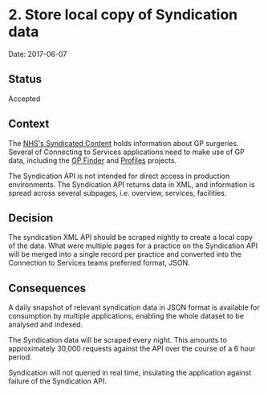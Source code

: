 # 2. Store local copy of Syndication data

Date: 2017-06-07

## Status

Accepted

## Context

The [NHS's Syndicated Content](http://www.nhs.uk/aboutNHSChoices/professionals/syndication/Pages/Webservices.aspx) holds information about GP surgeries.
Several of Connecting to Services applications need to make use of GP data, including the [GP Finder](https://github.com/nhsuk/gp-finder) and [Profiles](https://github.com/nhsuk/profiles) projects.

The Syndication API is not intended for direct access in production environments.
The Syndication API returns data in XML, and information is spread across several subpages, i.e. overview, services, facilities.

## Decision

The syndication XML API should be scraped nightly to create a local copy of the data.
What were multiple pages for a practice on the Syndication API will be merged into a single record per practice and converted into the Connection to Services teams preferred format, JSON.

## Consequences

A daily snapshot of relevant syndication data in JSON format is available for consumption by multiple applications, enabling the whole dataset to be analysed and indexed.

The Syndication data will be scraped every night. This amounts to approximately 30,000 requests against the API over the course of a 6 hour period.

Syndication will not queried in real time, insulating the application against failure of the Syndication API.


